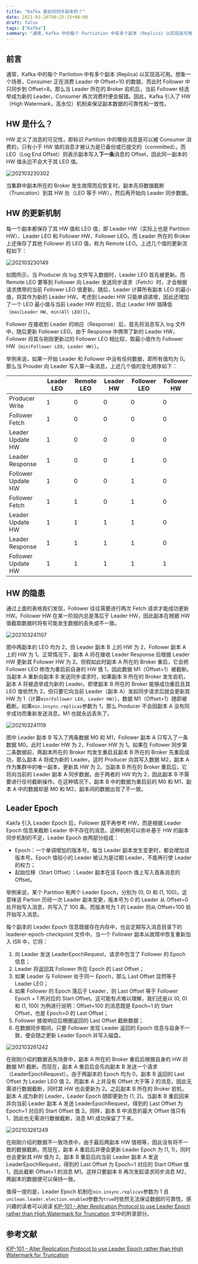 ```yaml
---
title: "Kafka 是如何同步副本的？"
date: 2021-03-26T00:25:25+08:00
draft: false
tags: ["Kafka"]
summary: "通常，Kafka 中的每个 Partiotion 中有多个副本 (Replica) 以实现高可用。想象一个场景，Consumer 正在消费 Leader 中 Offset=10 的数据，而此时 Follower 中只同步到 Offset=8。那么当 Leader 所在的 Broker 宕机后，当前 Follower 经选举成为新的 Leader，Consumer 再次消费时便会报错..."
---
```


## 前言

通常，Kafka 中的每个 Partiotion 中有多个副本 (Replica) 以实现高可用。想象一个场景，Consumer 正在消费 Leader 中 Offset=10 的数据，而此时 Follower 中只同步到 Offset=8。那么当 Leader 所在的 Broker 宕机后，当前 Follower 经选举成为新的 Leader，Consumer 再次消费时便会报错。因此，Kafka 引入了 HW（High Watermark，高水位）机制来保证副本数据的可靠性和一致性。

## HW 是什么？

HW 定义了消息的可见性，即标识 Partition 中的哪些消息是可以被 Consumer 消费的，只有小于 HW 值的消息才被认为是已备份或已提交的（committed）。而 LEO（Log End Offset）则表示副本写入**下一条**消息的 Offset，因此同一副本的 HW 值永远不会大于其 LEO 值。

![202103230302](https://cdn.jsdelivr.net/gh/koktlzz/ImgBed@master/202103230302.jpeg)

当集群中副本所在的 Broker 发生故障而后恢复时，副本先将数据截断（Truncation）到其 HW 处（LEO 等于 HW），然后再开始向 Leader 同步数据。

## HW 的更新机制

每一个副本都保存了其 HW 值和 LEO 值，即 Leader HW（实际上也是 Partition HW）、Leader LEO 和 Follower HW、Follower LEO。而 Leader 所在的 Broker 上还保存了其他 Follower 的 LEO 值，称为 Remote LEO。上述几个值的更新流程如下：

![202103230149](https://cdn.jsdelivr.net/gh/koktlzz/ImgBed@master/202103230149.jpeg)

如图所示，当 Producer 向 log 文件写入数据时，Leader LEO 首先被更新。而 Remote LEO 要等到 Follower 向 Leader 发送同步请求（Fetch）时，才会根据请求携带的当前 Follower LEO 值更新。随后，Leader 计算所有副本 LEO 的最小值，将其作为新的 Leader HW。考虑到 Leader HW 只能单调递增，因此还增加了一个 LEO 最小值与当前 Leader HW 的比较，防止 Leader HW 值降低（`max[Leader HW, min(All LEO)]`）。

Follower 在接收到 Leader 的响应（Response）后，首先将消息写入 log 文件中，随后更新 Follower LEO。由于 Response 中携带了新的 Leader HW，Follower 将其与刚刚更新过的 Follower LEO 相比较，取最小值作为 Follower HW（`min(Follower LEO, Leader HW)`）。

举例来说，如果一开始 Leader 和 Follower 中没有任何数据，即所有值均为 0。那么当 Prouder 向 Leader 写入第一条消息，上述几个值的变化顺序如下：

|              | Leader LEO    | Remote LEO    | Leader HW    | Follower LEO    | Follower HW    |
| ------------------ | ---------- | ---------- | --------- | ------------ | ----------- |
| Producer Write     | 1          | 0          | 0         | 0            | 0           |
| Follower Fetch     | 1          | 0          | 0         | 0            | 0           |
| Leader Update HW   | 1          | 0          | 0         | 0            | 0           |
| Leader Response    | 1          | 0          | 0         | 1            | 0           |
| Follower Update HW | 1          | 0          | 0         | 1            | 0           |
| Follower Fetch     | 1          | 1          | 0         | 1            | 0           |
| Leader Update HW   | 1          | 1          | 1         | 1            | 0           |
| Leader Response    | 1          | 1          | 1         | 1            | 0           |
| Follower Update HW | 1          | 1          | 1         | 1            | 1           |

## HW 的隐患

通过上面的表格我们发现，Follower 往往需要进行两次 Fetch 请求才能成功更新 HW。Follower HW 在某一阶段内总是落后于 Leader HW，因此副本在根据 HW 值截取数据时将有可能发生数据的丢失或不一致。

![202103241107](https://cdn.jsdelivr.net/gh/koktlzz/ImgBed@master/202103241107.jpeg)

图中两副本的 LEO 均为 2，但 Leader 副本 B 上的 HW 为 2，Follower 副本 A 上的 HW 为 1。正常情况下，副本 A 将在接收 Leader Response 后根据 Leader HW 更新其 Follower HW 为 2。但假如此时副本 A 所在的 Broker 重启，它会把 Follower LEO 修改为重启前自身的 HW 值 1，因此数据 M1（Offset=1）被截断。当副本 A 重新向副本 B 发送同步请求时，如果副本 B 所在的 Broker 发生宕机，副本 A 将被选举成为新的 Leader。即使副本 B 所在的 Broker 能够成功重启且其 LEO 值依然为 2，但只要它向当前 Leader（副本 A）发起同步请求后就会更新其 HW 为 1（计算`min(Follower LEO, Leader HW)`），数据 M1（Offset=1）随即被截断。如果`min.insync.replicas`参数为 1，那么 Producer 不会因副本 A 没有同步成功而重新发送消息，M1 也就永远丢失了。

![202103241119](https://cdn.jsdelivr.net/gh/koktlzz/ImgBed@master/202103241119.jpeg)

图中 Leader 副本 B 写入了两条数据 M0 和 M1，Follower 副本 A 只写入了一条数据 M0。此时 Leader HW 为 2，Follower HW 为 1。如果在 Follower 同步第二条数据前，两副本所在的 Broker 均发生重启且副本 B 所在的 Broker 先重启成功，那么副本 A 将成为新的 Leader。这时 Producer 向其写入数据 M2，副本 A 作为集群中的唯一副本，更新其 HW 为 2。当副本 B 所在的 Broker 重启后，它将向当前的 Leader 副本 A 同步数据。由于两者的 HW 均为 2，因此副本 B 不需要进行任何截断操作。在这种情况下，副本 B 中的数据为重启前的 M0 和 M1，副本 A 中的数据却是 M0 和 M2，副本间的数据出现了不一致。

## Leader Epoch

Kakfa 引入 Leader Epoch 后，Follower 就不再参考 HW，而是根据 Leader Epoch 信息来截断 Leader 中不存在的消息。这种机制可以弥补基于 HW 的副本同步机制的不足，Leader Epoch 由两部分组成：

- Epoch：一个单调增加的版本号。每当 Leader 副本发生变更时，都会增加该版本号。Epoch 值较小的 Leader 被认为是过期 Leader，不能再行使 Leader 的权力；
- 起始位移（Start Offset）：Leader 副本在该 Epoch 值上写入首条消息的 Offset。

举例来说，某个 Partition 有两个 Leader Epoch，分别为 (0, 0) 和 (1, 100)。这意味该 Partion 历经一次 Leader 副本变更，版本号为 0 的 Leader 从 Offset=0 处开始写入消息，共写入了 100 条。而版本号为 1 的 Leader 则从 Offset=100 处开始写入消息。

每个副本的 Leader Epoch 信息既缓存在内存中，也会定期写入消息目录下的 leaderer-epoch-checkpoint 文件中。当一个 Follower 副本从故障中恢复重新加入 ISR 中，它将：

1. 向 Leader 发送 LeaderEpochRequest，请求中包含了 Follower 的 Epoch 信息；
2. Leader 将返回其 Follower 所在 Epoch 的 Last Offset；
3. 如果 Leader 与 Follower 处于同一 Epoch，那么 Last Offset 显然等于 Leader LEO；
4. 如果 Follower 的 Epoch 落后于 Leader，则 Last Offset 等于 Follower Epoch + 1 所对应的 Start Offset。这可能有点难以理解，我们还是以 (0, 0) 和 (1, 100) 为例进行说明：Offset=100 的消息既是 Epoch=1 的 Start Offset，也是 Epoch=0 的 Last Offset；
5. Follower 接收响应后根据返回的 Last Offset 截断数据；
6. 在数据同步期间，只要 Follower 发现 Leader 返回的 Epoch 信息与自身不一致，便会随之更新 Leader Epoch 并写入磁盘。

![202103261242](https://cdn.jsdelivr.net/gh/koktlzz/ImgBed@master/202103261242.jpeg)

在刚刚介绍的数据丢失场景中，副本 A 所在的 Broker 重启后根据自身的 HW 将数据 M1 截断。而现在，副本 A 重启后会先向副本 B 发送一个请求（LeaderEpochRequest）。由于两副本的 Epoch 均为 0，副本 B 返回的 Last Offset 为 Leader LEO 值 2。而副本 A 上并没有 Offset 大于等 2 的消息，因此无需进行数据截断，同时其 HW 也会更新为 2。之后副本 B 所在的 Broker 宕机，副本 A 成为新的 Leader，Leader Epoch 随即更新为 (1, 2)。当副本 B 重启回来并向当前 Leader 副本 A 发送 LeaderEpochRequest，得到的 Last Offset 为 Epoch=1 对应的 Start Offset 值 2。同样，副本 B 中消息的最大 Offset 值只有 1，因此也无需进行数据截断，消息 M1 成功保留了下来。

![202103261249](https://cdn.jsdelivr.net/gh/koktlzz/ImgBed@master/202103261249.jpeg)

在刚刚介绍的数据不一致场景中，由于最后两副本 HW 值相等，因此没有将不一致的数据截断。而现在，副本 A 重启后并便会更新 Leader Epoch 为 (1, 1)，同时也会更新其 HW 值为 2。副本 B 重启后向当前 Leader 副本 A 发送 LeaderEpochRequest，得到的 Last Offset 为 Epoch=1 对应的 Start Offset 值 1，因此截断 Offset=1 的消息 M1。这样只要副本 B 再次发起请求同步消息 M2，两副本的数据便可以保持一致。

值得一提的是，Leader Epoch 机制在`min.insync.replicas`参数为 1 且`unclean.leader.election.enabled`参数为`true`时依然无法保证数据的可靠性。感兴趣的读者可以阅读 [KIP-101 - Alter Replication Protocol to use Leader Epoch rather than High Watermark for Truncation](https://cwiki.apache.org/confluence/display/KAFKA/KIP-101+-+Alter+Replication+Protocol+to+use+Leader+Epoch+rather+than+High+Watermark+for+Truncation) 文中的附录部分。

## 参考文献

[KIP-101 - Alter Replication Protocol to use Leader Epoch rather than High Watermark for Truncation](https://cwiki.apache.org/confluence/display/KAFKA/KIP-101+-+Alter+Replication+Protocol+to+use+Leader+Epoch+rather+than+High+Watermark+for+Truncation)
